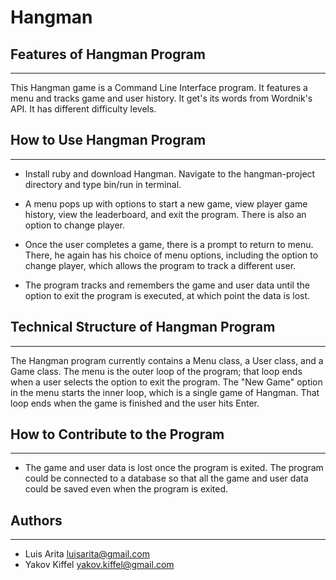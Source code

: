 # Hangman

## Features of Hangman Program
------------
This Hangman game is a Command Line Interface program. It features a menu and tracks game and user history.
It get's its words from Wordnik's API.
It has different difficulty levels.

## How to Use Hangman Program
------------
* Install ruby and download Hangman. Navigate to the hangman-project directory and type bin/run in terminal.

* A menu pops up with options to start a new game, view player game history, view the leaderboard, and exit the program. There is also an option to change player.

* Once the user completes a game, there is a prompt to return to menu. There, he again has his choice of menu options, including the option to change player, which allows the program to track a different user.

* The program tracks and remembers the game and user data until the option to exit the program is executed, at which point the data is lost.

## Technical Structure of Hangman Program
------------
The Hangman program currently contains a Menu class, a User class, and a Game class. The menu is the outer loop of the program; that loop ends when a user selects the option to exit the program. The "New Game" option in the menu starts the inner loop, which is a single game of Hangman. That loop ends when the game is finished and the user hits Enter.

## How to Contribute to the Program
-----------
* The game and user data is lost once the program is exited. The program could be connected to a database so that all the game and user data could be saved even when the program is exited.

## Authors
-----------
* Luis Arita luisarita@gmail.com
* Yakov Kiffel yakov.kiffel@gmail.com

